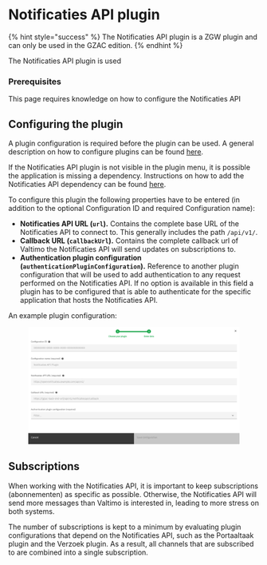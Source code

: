 # Notificaties API plugin

{% hint style="success" %}
The Notificaties API plugin is a ZGW plugin and can only be used in the GZAC edition.
{% endhint %}

The Notificaties API plugin is used

### Prerequisites

This page requires knowledge on how to configure the Notificaties API

## Configuring the plugin

A plugin configuration is required before the plugin can be used. A general description on how to configure plugins can be found [here](broken-reference).

If the Notificaties API plugin is not visible in the plugin menu, it is possible the application is missing a dependency. Instructions on how to add the Notificaties API dependency can be found [here](broken-reference).

To configure this plugin the following properties have to be entered (in addition to the optional Configuration ID and required Configuration name):

* **Notificaties API URL (`url`).** Contains the complete base URL of the Notificaties API to connect to. This generally includes the path `/api/v1/`.
* **Callback URL (`callbackUrl`).** Contains the complete callback url of Valtimo the Notificaties API will send updates on subscriptions to.
* **Authentication plugin configuration (`authenticationPluginConfiguration`).** Reference to another plugin configuration that will be used to add authentication to any request performed on the Notificaties API. If no option is available in this field a plugin has to be configured that is able to authenticate for the specific application that hosts the Notificaties API.

An example plugin configuration:&#x20;

<figure><img src="../../.gitbook/assets/configure-plugin-notificaties.png" alt=""><figcaption></figcaption></figure>

## Subscriptions

When working with the Notificaties API, it is important to keep subscriptions (abonnementen) as specific as possible.
Otherwise, the Notificaties API will send more messages than Valtimo is interested in, leading to more stress on both
systems.

The number of subscriptions is kept to a minimum by evaluating plugin configurations that depend on the Notificaties
API, such as the Portaaltaak plugin and the Verzoek plugin. As a result, all channels that are subscribed to are combined
into a single subscription.
